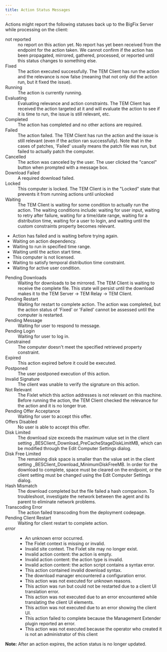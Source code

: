 ```yaml
---
title: Action Status Messages
---
```


Actions might report the following statuses back up to the BigFix Server while processing on the client: 

<dl>
   <dt>not reported</dt>
   <dd>no report on this action yet. No report has yet been received from the endpoint for the action taken. We cannot confirm if the action has been propagated, mirrored, gathered, processed, or reported until this status changes to something else.</dd>
   <dt>Fixed</dt>
   <dd>The action executed successfully. The TEM Client has run the action and the relevance is now false (meaning that not only did the action run, but it fixed the issue).</dd>
   <dt>Running</dt>
   <dd>The action is currently running.</dd>
   <dt>Evaluating</dt>
   <dd>Evaluating relevance and action constraints. The TEM Client has received the action targeted at it and will evaluate the action to see if it is time to run, the issue is still relevant, etc.</dd>
   <dt>Completed</dt>
   <dd>The action has completed and no other actions are required.</dd>
   <dt>Failed</dt>
   <dd>The action failed. The TEM Client has run the action and the issue is still relevant (even if the action ran successfully). Note that in the cases of patches, 'Failed' usually means the patch file was run, but failed to actually patch the computer.</dd>
   <dt>Cancelled</dt>
   <dd>The action was canceled by the user. The user clicked the "cancel" button when prompted with a message box.</dd>
   <dt>Download Failed</dt>
   <dd>A required download failed.</dd>
   <dt>Locked</dt>
   <dd>This computer is locked. The TEM Client is in the "Locked" state that prevents it from running actions until unlocked</dd>
   <dt>Waiting</dt>
   <dd>The TEM Client is waiting for some condition to actually run the action. The waiting conditions include: waiting for user input, waiting to retry after failure, waiting for a time/date range, waiting for a distribution time, waiting for a user to login, and waiting until the custom constraints property becomes relevant.</dd>
      <ul>  
	  <li>Action has failed and is waiting before trying again.</li>
      <li>Waiting on action dependency.</li>
      <li>Waiting to run in specified time range.</li>
      <li>Waiting until the action start time.</li>
      <li>This computer is not licensed.</li>
      <li>Waiting to satisfy temporal distribution time constraint.</li>
      <li>Waiting for active user condition.</li>
      </ul>	  
   </dd>
   <dt>Pending Downloads</dt>
   <dd>Waiting for downloads to be mirrored. The TEM Client is waiting to receive the complete file. This state will persist until the download makes it to the TEM Server -> TEM Relay -> TEM Client.</dd>
   <dt>Pending Restart</dt>
   <dd>Waiting for restart to complete action. The action was completed, but the action status of 'Fixed' or 'Failed' cannot be assessed until the computer is restarted.</dd>
   <dt>Pending Message</dt>
   <dd>Waiting for user to respond to message.</dd>
   <dt>Pending Login</dt>
   <dd>Waiting for user to log in.</dd>
   <dt>Constrained</dt>
   <dd>The computer doesn't meet the specified retrieved property constraint.</dd>
   <dt>Expired</dt>
   <dd>This action expired before it could be executed.</dd>
   <dt>Postponed</dt>
   <dd>The user postponed execution of this action.</dd>
   <dt>Invalid Signature</dt>
   <dd>The client was unable to verify the signature on this action.</dd>
   <dt>Not Relevant</dt>
   <dd>The Fixlet which this action addresses is not relevant on this machine. Before running the action, the TEM Client checked the relevance for the action and it is no longer true.</dd>
   <dt>Pending Offer Acceptance</dt>
   <dd>Waiting for user to accept this offer.</dd>
   <dt>Offers Disabled</dt>
   <dd>No user is able to accept this offer.</dd>
   <dt>Disk Limited</dt>
   <dd>The download size exceeds the maximum value set in the client setting _BESClient_Download_PreCacheStageDiskLimitMB, which can be modified through the Edit Computer Settings dialog.</dd>
   <dt>Disk Free Limited</dt>
   <dd>The remaining disk space is smaller than the value set in the client setting _BESClient_Download_MinimumDiskFreeMB. In order for the download to complete, space must be cleared on the endpoint, or the client setting must be changed using the Edit Computer Settings dialog.</dd>
   <dt>Hash Mismatch</dt>
   <dd>The download completed but the file failed a hash comparison. To troubleshoot, investigate the network between the agent and its parent to eliminate network problems.</dd>
   <dt>Transcoding Error</dt>
   <dd>The action failed transcoding from the deployment codepage.</dd>
   <dt>Pending Client Restart</dt>
   <dd>Waiting for client restart to complete action.</dd>
   <dt><i>error</i></dt>
   <dd><ul>
	 <li>An unknown error occurred.</li>
	 <li>The Fixlet context is missing or invalid.</li>
     <li>Invalid site context. The Fixlet site may no longer exist.</li>
     <li>Invalid action content: the action is empty.</li>
     <li>Invalid action content: the action type is invalid.</li>
     <li>Invalid action content: the action script contains a syntax error.</li>
     <li>This action contained invalid download syntax.</li>
     <li>The download manager encountered a configuration error.</li>
     <li>This action was not executed for unknown reasons.</li>
     <li>This action was run but could not be restarted due to a client UI translation error.</li>
     <li>This action was not executed due to an error encountered while translating the client UI elements.</li>
     <li>This action was not executed due to an error showing the client UI.</li>
     <li>This action failed to complete because the Management Extender plugin reported an error.</li>
     <li>This action was not executed because the operator who created it is not an administrator of this client</li>
   </ul></dd>
</dl>

**Note:** After an action expires, the action status is no longer updated.